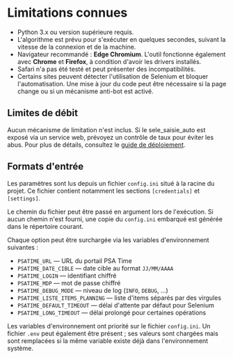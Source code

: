 # Limitations connues

- Python 3.x ou version supérieure requis.
- L'algorithme est prévu pour s'exécuter en quelques secondes, suivant la
  vitesse de la connexion et de la machine.
- Navigateur recommandé : **Edge Chromium**. L'outil fonctionne également avec
  **Chrome** et **Firefox**, à condition d'avoir les drivers installés.
- Safari n'a pas été testé et peut présenter des incompatibilités.
- Certains sites peuvent détecter l'utilisation de Selenium et bloquer
  l'automatisation. Une mise à jour du code peut être nécessaire si la page
  change ou si un mécanisme anti-bot est activé.



## Limites de débit

Aucun mécanisme de limitation n'est inclus. Si le sele_saisie_auto est exposé via un
service web, prévoyez un contrôle de taux pour éviter les abus.
Pour plus de détails, consultez le [guide de déploiement](../guides/deployment.md).

## Formats d'entrée

Les paramètres sont lus depuis un fichier `config.ini` situé à la racine du
projet. Ce fichier contient notamment les sections `[credentials]` et
`[settings]`.

Le chemin du fichier peut être passé en argument lors de l'exécution. Si aucun
chemin n'est fourni, une copie du `config.ini` embarqué est générée dans le
répertoire courant.

Chaque option peut être surchargée via les variables d'environnement
suivantes :

- `PSATIME_URL` — URL du portail PSA Time
- `PSATIME_DATE_CIBLE` — date cible au format `JJ/MM/AAAA`
- `PSATIME_LOGIN` — identifiant chiffré
- `PSATIME_MDP` — mot de passe chiffré
- `PSATIME_DEBUG_MODE` — niveau de log (`INFO`, `DEBUG`, …)
- `PSATIME_LISTE_ITEMS_PLANNING` — liste d'items séparés par des virgules
- `PSATIME_DEFAULT_TIMEOUT` — délai d'attente par défaut pour Selenium
- `PSATIME_LONG_TIMEOUT` — délai prolongé pour certaines opérations

Les variables d'environnement ont priorité sur le fichier `config.ini`.
Un fichier `.env` peut également être présent ; ses valeurs sont chargées mais
sont remplacées si la même variable existe déjà dans l'environnement système.
